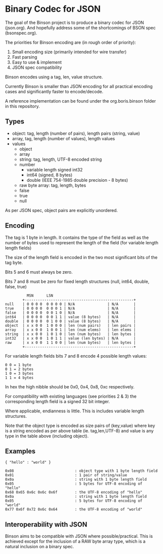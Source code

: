 # Binary Codec for JSON

The goal of the Binson project is to produce a binary codec for JSON (json.org). 
And hopefully address some of the shortcomings of BSON spec (bsonspec.org).

The priorities for Binson encoding are (in rough order of priority): 

1. Small encoding size (primarily intended for wire transfer)
1. Fast parsing
1. Easy to use & implement
1. JSON spec compatibility 

Binson encodes using a tag, len, value structure. 

Currently Binson is smaller than JSON encoding for all practical encoding cases and significantly faster to encode/decode.

A reference implementation can be found under the org.boris.binson folder in this repository.

## Types

- object: tag, length (number of pairs), length pairs (string, value)
- array, tag, length (number of values), length values 
- values
	- object
	- array 
	- string: tag, length, UTF-8 encoded string
	- number 
		- variable length signed int32
		- int64 (signed, 8 bytes)
		- double (IEEE 754-1985 double precision - 8 bytes)
	- raw byte array: tag, length, bytes
	- false 
	- true
	- null

As per JSON spec, object pairs are explicitly unordered.

## Encoding

The tag is 1 byte in length. It contains the type of the field as well
as the number of bytes used to represent the length of the field 
(for variable length length fields) 

The size of the length field is encoded in the two most significant bits of the 
tag byte.

Bits 5 and 6 must always be zero.

Bits 7 and 8 must be zero for fixed length structures (null, int64, double, false, true) 
	
			  MSN      LSN 	
			+--------------------------------------------------+
	null	| 0 0 0 0  0 0 0 0 | N/A               | N/A       |
	true	| 0 0 0 0  0 0 0 1 | N/A               | N/A       |
	false	| 0 0 0 0  0 0 1 0 | N/A               | N/A       |
	int64	| 0 0 0 0  0 0 1 1 | value (8 bytes)   | N/A       |
	double	| 0 0 0 0  0 1 0 0 | value (8 bytes)   | N/A       |
	object	| x x 0 0  1 0 0 0 | len (num pairs)   | len pairs |
	array	| x x 0 0  1 0 0 1 | len (num elems)   | len elems |
	string	| x x 0 0  1 0 1 0 | len (num bytes)   | len bytes |
	int32	| x x 0 0  1 0 1 1 | value (len bytes) | N/A       |
	raw		| x x 0 0  1 1 0 0 | len (num bytes)   | len bytes |
			+--------------------------------------------------+
	
For variable length fields bits 7 and 8 encode 4 possible length values:

    0 0 = 1 byte
    0 1 = 2 bytes
    1 0 = 3 bytes
    1 1 = 4 bytes
    
In hex the high nibble should be 0x0, 0x4, 0x8, 0xc respectively.

For compatibility with existing languages (see priorities 2 & 3) the corresponding length field is a signed 32 bit integer.

Where applicable, endianness is little. This is includes variable length structures.

Note that the object type is encoded as size pairs of (key,value) where key is 
a string encoded as per above table (ie. tag,len,UTF-8) and value is any type
in the table above (including object). 

## Examples

    { "hello" : "world" }

    0x08                            : object type with 1 byte length field 
    0x01                            : 1 pair of string/value 
    0x0a                            : string with 1 byte length field 
    0x05                            : 5 bytes for UTF-8 encoding of "hello"
    0x68 0x65 0x6c 0x6c 0x6f        : the UTF-8 encoding of "hello"
    0x0a                            : string with 1 byte length field
    0x05                            : 5 bytes for UTF-8 encoding of "world"
    0x77 0x6f 0x72 0x6c 0x64        : the UTF-8 encoding of "world"
     

## Interoperability with JSON

Binson aims to be compatible with JSON where possible/practical. This is achieved except for the inclusion 
of a RAW byte array type, which is a natural inclusion on a binary spec.


